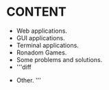 # CONTENT
* Web applications.
* GUI applications.
* Terminal applications.
* Ronadom Games.
* Some problems and solutions.
* '''diff
- Other. '''

